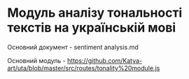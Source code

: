 # Модуль аналізу тональності текстів на українській мові
Основний документ - sentiment analysis.md

Основний модуль - https://github.com/Katya-art/uta/blob/master/src/routes/tonality%20module.js
